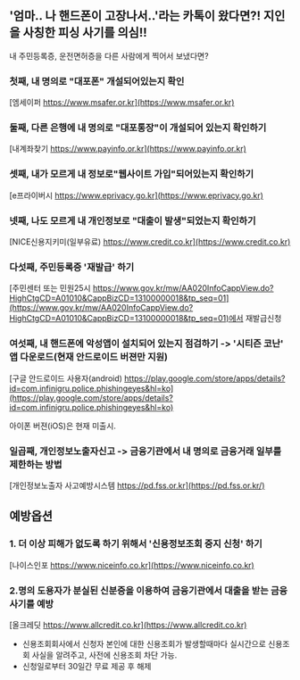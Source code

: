 ## '엄마.. 나 핸드폰이 고장나서..'라는 카톡이 왔다면?! 지인을 사칭한 피싱 사기를 의심!! 

내 주민등록증, 운전면허증을 다른 사람에게 찍어서 보냈다면? 


### 첫째, 내 명의로 "대포폰" 개설되어있는지 확인

  [엠세이퍼 https://www.msafer.or.kr](https://www.msafer.or.kr)

### 둘째, 다른 은행에 내 명의로 "대포통장"이 개설되어 있는지 확인하기

 [내계좌찾기 https://www.payinfo.or.kr](https://www.payinfo.or.kr)


### 셋째, 내가 모르게 내 정보로"웹사이트 가입"되어있는지 확인하기

  [e프라이버시 https://www.eprivacy.go.kr](https://www.eprivacy.go.kr)


### 넷째, 나도 모르게 내 개인정보로 "대출이 발생"되었는지 확인하기

  [NICE신용지키미(일부유료) https://www.credit.co.kr](https://www.credit.co.kr)


### 다섯째, 주민등록증 '재발급' 하기 

  [주민센터 또는 민원25시 https://www.gov.kr/mw/AA020InfoCappView.do?HighCtgCD=A01010&CappBizCD=13100000018&tp_seq=01](https://www.gov.kr/mw/AA020InfoCappView.do?HighCtgCD=A01010&CappBizCD=13100000018&tp_seq=01)에서 재발급신청 


### 여섯째, 내 핸드폰에 악성앱이 설치되어 있는지 점검하기 -> '시티즌 코난' 앱 다운로드(현재 안드로이드 버젼만 지원) 

  [구글 안드로이드 사용자(android) https://play.google.com/store/apps/details?id=com.infinigru.police.phishingeyes&hl=ko](https://play.google.com/store/apps/details?id=com.infinigru.police.phishingeyes&hl=ko) 

  아이폰 버젼(iOS)은 현재 미출시. 


### 일곱째, 개인정보노출자신고 -> 금융기관에서 내 명의로 금융거래 일부를 제한하는 방법 

  [개인정보노출자 사고예방시스템 https://pd.fss.or.kr](https://pd.fss.or.kr/)




## 예방옵션 ## 

### 1. 더 이상 피해가 없도록 하기 위해서 '신용정보조회 중지 신청' 하기 ### 
 [나이스인포 https://www.niceinfo.co.kr](https://www.niceinfo.co.kr)


### 2.명의 도용자가 분실된 신분증을 이용하여 금융기관에서 대출을 받는 금융사기를 예방
 [올크레딧 https://www.allcredit.co.kr](https://www.allcredit.co.kr)
  - 신용조회회사에서 신청자 본인에 대한 신용조회가 발생할때마다 실시간으로 신용조회 사실을 알려주고, 사전에 신용조회 차단 가능.
  - 신청일로부터 30일간 무료 제공 후 해제 


